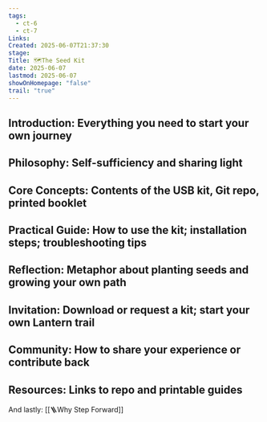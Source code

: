 ```yaml
---
tags:
  - ct-6
  - ct-7
Links: 
Created: 2025-06-07T21:37:30
stage: 
Title: 🗺The Seed Kit
date: 2025-06-07
lastmod: 2025-06-07
showOnHomepage: "false"
trail: "true"
---
```

## Introduction: Everything you need to start your own journey

## Philosophy: Self-sufficiency and sharing light

## Core Concepts: Contents of the USB kit, Git repo, printed booklet
    
## Practical Guide: How to use the kit; installation steps; troubleshooting tips
    
## Reflection: Metaphor about planting seeds and growing your own path
    
## Invitation: Download or request a kit; start your own Lantern trail
    
## Community: How to share your experience or contribute back
    
## Resources: Links to repo and printable guides
    
And lastly:  [[🪜Why Step Forward]]
